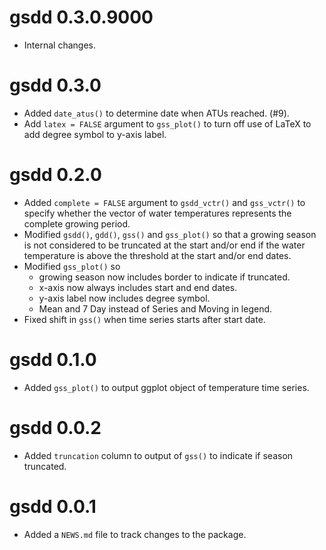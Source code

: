 <!-- NEWS.md is maintained by https://fledge.cynkra.com, contributors should not edit this file -->

# gsdd 0.3.0.9000

- Internal changes.

# gsdd 0.3.0

- Added `date_atus()` to determine date when ATUs reached. (#9).
- Add `latex = FALSE` argument to `gss_plot()` to turn off use of LaTeX to add degree symbol to y-axis label.


# gsdd 0.2.0

-  Added `complete = FALSE` argument to `gsdd_vctr()` and `gss_vctr()` to specify whether the vector of water temperatures represents the complete growing period.
- Modified `gsdd()`, `gdd()`, `gss()` and `gss_plot()` so that a growing season is not considered to be truncated at the start and/or end if the water temperature is above the threshold at the start and/or end dates.
- Modified `gss_plot()` so
  - growing season now includes border to indicate if truncated.
  - x-axis now always includes start and end dates.
  - y-axis label now includes degree symbol.
  - Mean and 7 Day instead of Series and Moving in legend.
- Fixed shift in `gss()` when time series starts after start date.

# gsdd 0.1.0

- Added `gss_plot()` to output ggplot object of temperature time series.


# gsdd 0.0.2

- Added `truncation` column to output of `gss()` to indicate if season truncated.


# gsdd 0.0.1

- Added a `NEWS.md` file to track changes to the package.
